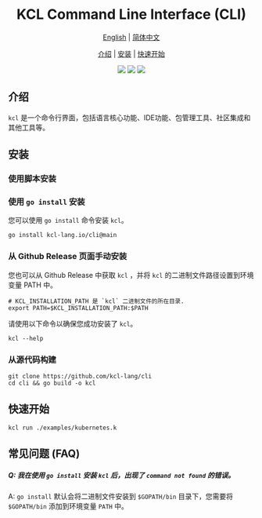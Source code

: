 <h1 align="center">KCL Command Line Interface (CLI)</h1>

<p align="center">
<a href="./README.md">English</a> | <a href="./README-zh.md">简体中文</a>
</p>
<p align="center">
<a href="#介绍">介绍</a> | <a href="#安装">安装</a> | <a href="#快速开始">快速开始</a>
</p>


<p align="center">
<img src="https://coveralls.io/repos/github/kcl-lang/cli/badge.svg">
<img src="https://img.shields.io/badge/license-Apache--2.0-green">
<img src="https://img.shields.io/badge/PRs-welcome-brightgreen">
</p>

## 介绍

`kcl` 是一个命令行界面，包括语言核心功能、IDE功能、包管理工具、社区集成和其他工具等。

## 安装

### 使用脚本安装

### 使用 `go install` 安装

您可以使用 `go install` 命令安装 `kcl`。

```shell
go install kcl-lang.io/cli@main
```

### 从 Github Release 页面手动安装

您也可以从 Github Release 中获取 `kcl` ，并将 `kcl` 的二进制文件路径设置到环境变量 PATH 中。

```shell
# KCL_INSTALLATION_PATH 是 `kcl` 二进制文件的所在目录.
export PATH=$KCL_INSTALLATION_PATH:$PATH  
```

请使用以下命令以确保您成功安装了 `kcl`。

```shell
kcl --help
```

### 从源代码构建

```shell
git clone https://github.com/kcl-lang/cli
cd cli && go build -o kcl
```

## 快速开始

```shell
kcl run ./examples/kubernetes.k
```

## 常见问题 (FAQ)

##### Q: 我在使用 `go install` 安装 `kcl` 后，出现了 `command not found` 的错误。

A: `go install` 默认会将二进制文件安装到 `$GOPATH/bin` 目录下，您需要将 `$GOPATH/bin` 添加到环境变量 `PATH` 中。
